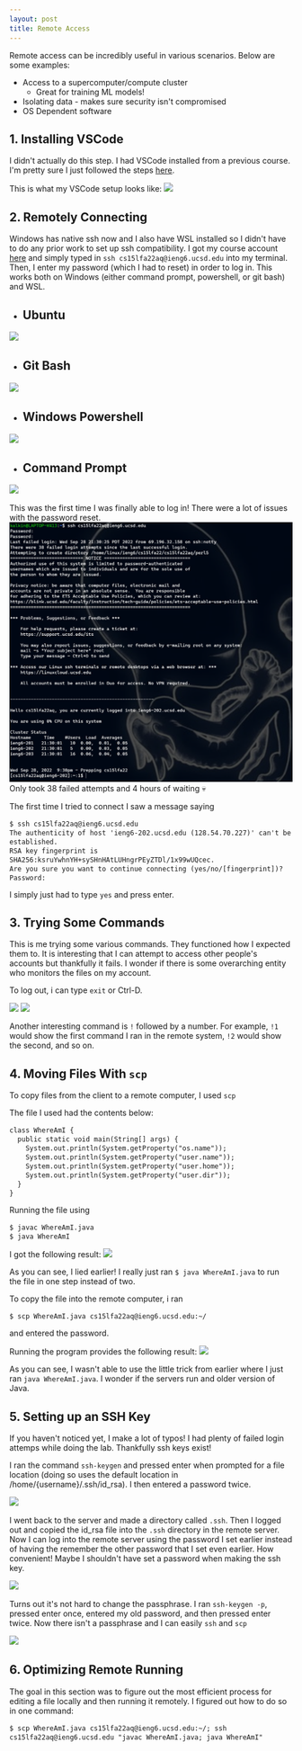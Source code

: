 ```yaml
---
layout: post
title: Remote Access
---
```

Remote access can be incredibly useful in various scenarios. Below are some examples:
- Access to a supercomputer/compute cluster
    - Great for training ML models!
- Isolating data - makes sure security isn't compromised
- OS Dependent software

## 1.  Installing VSCode
I didn't actually do this step. I had VSCode installed from a previous course. I'm pretty sure I just followed the steps [here](https://inst.eecs.berkeley.edu/~cs61a/su21/articles/vscode/).

This is what my VSCode setup looks like:
![](https://cdn.discordapp.com/attachments/788233544701968398/1025452178661449738/unknown.png)

## 2. Remotely Connecting
Windows has native ssh now and I also have WSL installed so I didn't have to do any prior work to set up ssh compatibility. I got my course account [here](https://sdacs.ucsd.edu/~icc/index.php) and simply typed in `ssh cs15lfa22aq@ieng6.ucsd.edu` into my terminal. Then, I enter my password (which I had to reset) in order to log in. This works both on Windows (either command prompt, powershell, or git bash) and WSL.

* ## Ubuntu
![](https://cdn.discordapp.com/attachments/788233544701968398/1025455435119075399/unknown.png)
- ## Git Bash
![](https://cdn.discordapp.com/attachments/788233544701968398/1025455179316871298/unknown.png)
- ## Windows Powershell
![](https://cdn.discordapp.com/attachments/788233544701968398/1025454975259774977/unknown.png)
- ## Command Prompt
![](https://cdn.discordapp.com/attachments/788233544701968398/1025454759278297190/unknown.png)

This was the first time I was finally able to log in! There were a lot of issues with the password reset.
![](images/terminal.png)
Only took 38 failed attempts and 4 hours of waiting 💀

The first time I tried to connect I saw a message saying
```
$ ssh cs15lfa22aq@ieng6.ucsd.edu
The authenticity of host 'ieng6-202.ucsd.edu (128.54.70.227)' can't be established.
RSA key fingerprint is SHA256:ksruYwhnYH+sySHnHAtLUHngrPEyZTDl/1x99wUQcec.
Are you sure you want to continue connecting (yes/no/[fingerprint])? 
Password:
```

I simply just had to type `yes` and press enter.

## 3. Trying Some Commands
This is me trying some various commands. They functioned how I expected them to. It is interesting that I can attempt to access other people's accounts but thankfully it fails. I wonder if there is some overarching entity who monitors the files on my account.

To log out, i can type `exit` or Ctrl-D.

![](https://cdn.discordapp.com/attachments/788233544701968398/1025458499179786250/unknown.png)
![](https://cdn.discordapp.com/attachments/788233544701968398/1025459009312002160/unknown.png)

Another interesting command is `!` followed by a number. For example, `!1` would show the first command I ran in the remote system, `!2` would show the second, and so on.


## 4. Moving Files With `scp`
To copy files from the client to a remote computer, I used `scp`

The file I used had the contents below:
```
class WhereAmI {
  public static void main(String[] args) {
    System.out.println(System.getProperty("os.name"));
    System.out.println(System.getProperty("user.name"));
    System.out.println(System.getProperty("user.home"));
    System.out.println(System.getProperty("user.dir"));
  }
}
```

Running the file using
```
$ javac WhereAmI.java
$ java WhereAmI
```
I got the following result:
![](https://cdn.discordapp.com/attachments/788233544701968398/1025461078102126753/unknown.png)

As you can see, I lied earlier! I really just ran `$ java WhereAmI.java` to run the file in one step instead of two.

To copy the file into the remote computer, i ran
```
$ scp WhereAmI.java cs15lfa22aq@ieng6.ucsd.edu:~/
```
and entered the password.

Running the program provides the following result:
![](https://cdn.discordapp.com/attachments/788233544701968398/1025487429811064932/unknown.png)

As you can see, I wasn't able to use the little trick from earlier where I just ran `java WhereAmI.java`. I wonder if the servers run and older version of Java.

## 5. Setting up an SSH Key
If you haven't noticed yet, I make a lot of typos! I had plenty of failed login attemps while doing the lab. Thankfully ssh keys exist!

I ran the command `ssh-keygen` and pressed enter when prompted for a file location (doing so uses the default location in /home/{username}/.ssh/id_rsa). I then entered a password twice.

![](https://cdn.discordapp.com/attachments/788233544701968398/1025489027496943657/unknown.png)

I went back to the server and made a directory called `.ssh`. Then I logged out and copied the id_rsa file into the `.ssh` directory in the remote server. Now I can log into the remote server using the password I set earlier instead of having the remember the other password that I set even earlier. How convenient! Maybe I shouldn't have set a password when making the ssh key.

![](https://cdn.discordapp.com/attachments/788233544701968398/1025490957518508082/unknown.png)

Turns out it's not hard to change the passphrase.
I ran `ssh-keygen -p`, pressed enter once, entered my old password, and then pressed enter twice. Now there isn't a passphrase and I can easily `ssh` and `scp`

![](https://cdn.discordapp.com/attachments/788233544701968398/1025492485851578449/unknown.png)

## 6. Optimizing Remote Running

The goal in this section was to figure out the most efficient process for editing a file locally and then running it remotely. I figured out how to do so in one command:

```
$ scp WhereAmI.java cs15lfa22aq@ieng6.ucsd.edu:~/; ssh cs15lfa22aq@ieng6.ucsd.edu "javac WhereAmI.java; java WhereAmI"
```